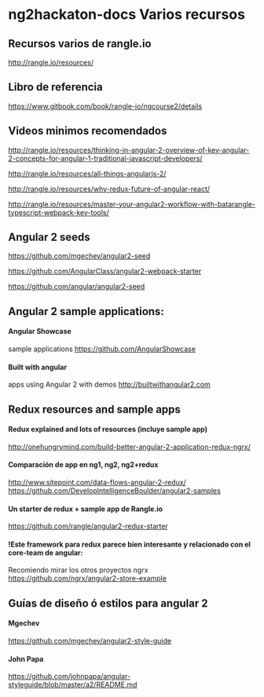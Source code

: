 # ng2hackaton-docs Varios recursos 

## Recursos varios de rangle.io
http://rangle.io/resources/

## Libro de referencia
https://www.gitbook.com/book/rangle-io/ngcourse2/details


## Videos minimos recomendados

http://rangle.io/resources/thinking-in-angular-2-overview-of-key-angular-2-concepts-for-angular-1-traditional-javascript-developers/

http://rangle.io/resources/all-things-angularjs-2/

http://rangle.io/resources/why-redux-future-of-angular-react/

http://rangle.io/resources/master-your-angular2-workflow-with-batarangle-typescript-webpack-key-tools/

## Angular 2 seeds

https://github.com/mgechev/angular2-seed

https://github.com/AngularClass/angular2-webpack-starter

https://github.com/angular/angular2-seed

## Angular 2 sample applications:

#### Angular Showcase

sample applications
https://github.com/AngularShowcase

#### Built with angular

apps using Angular 2 with demos
http://builtwithangular2.com

## Redux resources and sample apps

#### Redux explained and lots of resources (incluye sample app)
http://onehungrymind.com/build-better-angular-2-application-redux-ngrx/

#### Comparación de app en ng1, ng2, ng2+redux
http://www.sitepoint.com/data-flows-angular-2-redux/
https://github.com/DevelopIntelligenceBoulder/angular2-samples

#### Un starter de redux + sample app de Rangle.io
https://github.com/rangle/angular2-redux-starter

#### !Este framework para redux parece bien interesante y relacionado con el core-team de angular:
Recomiendo mirar los otros proyectos ngrx
https://github.com/ngrx/angular2-store-example

## Guías de diseño ó estilos para angular 2

#### Mgechev 

https://github.com/mgechev/angular2-style-guide

#### John Papa

https://github.com/johnpapa/angular-styleguide/blob/master/a2/README.md
